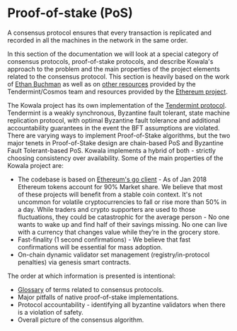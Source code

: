 # Proof-of-stake (PoS)

A consensus protocol ensures that every transaction is replicated and recorded in all the machines in the network in the same order.

In this section of the documentation we will look at a special category of consensus protocols, proof-of-stake protocols, and describe Kowala's approach to the problem and the main properties of the project elements related to the consensus protocol. This section is heavily based on the work of [Ethan Buchman](https://atrium.lib.uoguelph.ca/xmlui/handle/10214/9769) as well as on [other resources](#https://blog.cosmos.network/tendermint/home) provided by the Tendermint/Cosmos team and resources provided by the [Ethereum project](https://www.ethereum.org/).

The Kowala project has its own implementation of the [Tendermint protocol](https://github.com/tendermint/tendermint). Tendermint is a weakly synchronous, Byzantine fault tolerant, state machine replication protocol, with optimal Byzantine fault tolerance and additional accountability guarantees in the event the BFT assumptions are violated. There are varying ways to implement Proof-of-Stake algorithms, but the two major tenets in Proof-of-Stake design are chain-based PoS and Byzantine Fault Tolerant-based PoS. Kowala implements a hybrid of both - strictly choosing consistency over availability. Some of the main properties of the Kowala project are:

* The codebase is based on [Ethereum's go client](https://github.com/ethereum/go-ethereum/) - As of Jan 2018 Ethereum tokens account for 90% Market share. We believe that most of these projects will benefit from a stable coin context. It's not uncommon for volatile cryptocurrencies to fall or rise more than 50% in a day. While traders and crypto supporters are used to those fluctuations, they could be catastrophic for the average person - No one wants to wake up and find half of their savings missing. No one can live with a currency that changes value while they’re in the grocery store.
* Fast-finality (1 second confirmations) - We believe that fast confirmations will be essential for mass adoption.
* On-chain dynamic validator set management (registry/in-protocol penalties) via genesis smart contracts.

The order at which information is presented is intentional:

* [Glossary](http://docs.kowala.tech/proof-of-stake/glossary/) of terms related to consensus protocols.
* Major pitfalls of native proof-of-stake implementations.
* Protocol accountability - identifying all byzantine validators when there is a violation of safety.
* Overall picture of the consensus algorithm.
